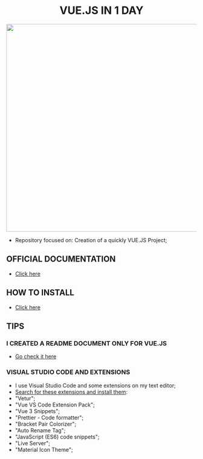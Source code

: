 <h1 align="center"><b>VUE.JS IN 1 DAY</b></h1>

<p align="center">
  <img src="https://raw.githubusercontent.com/jvlessa/VUE-JS-in-1-day/main/media/repo_logo.png" width="550">
</p>

- Repository focused on: Creation of a quickly VUE.JS Project;

## OFFICIAL DOCUMENTATION
- [Click here](https://v3.vuejs.org/guide/introduction.html#getting-started)

## HOW TO INSTALL
- [Click here](https://v3.vuejs.org/guide/installation.html#cdn)
 
## TIPS
### I CREATED A README DOCUMENT ONLY FOR VUE.JS
- [Go check it here]()

### VISUAL STUDIO CODE AND EXTENSIONS
- I use Visual Studio Code and some extensions on my text editor;
- <u>Search for these extensions and install them</u>:
- "Vetur";
- "Vue VS Code Extension Pack";
- "Vue 3 Snippets";
- "Prettier - Code formatter";
- "Bracket Pair Colorizer";
- "Auto Rename Tag";
- "JavaScript (ES6) code snippets";
- "Live Server";
- "Material Icon Theme";
